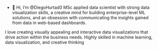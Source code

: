 - 👋 Hi, I’m @DiegoHurtad0
MSc applied data scientist with strong data visualization skills, a creative mind for building enterprise-level ML solutions,
and an obsession with communicating the insights gained from data in web-based dashboards.

I love creating visually appealing and interactive data visualizations that drive action within the business needs. 
Highly skilled in machine learning, data visualization, and creative thinking

